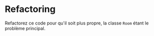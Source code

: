 # Refactoring

Refactorez ce code pour qu'il soit plus propre, la classe `Room` étant le problème principal.
